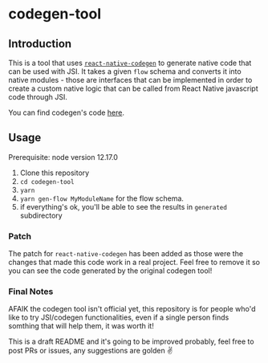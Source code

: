 # codegen-tool

## Introduction

This is a tool that uses [`react-native-codegen`](https://www.npmjs.com/package/react-native-codegen) to generate native code that can be used with JSI. It takes a given `flow` schema and converts it into native modules - those are interfaces that can be implemented in order to create a custom native logic that can be called from React Native javascript code through JSI.

You can find codegen's code [here](https://github.com/facebook/react-native/tree/ac7ba3ea16472d5eb05a7a27f6b8fa57eb844d04/packages/react-native-codegen).

## Usage

Prerequisite: node version 12.17.0

1. Clone this repository
2. `cd codegen-tool`
3. `yarn`
4. `yarn gen-flow MyModuleName` for the flow schema.
5. if everything's ok, you'll be able to see the results in `generated` subdirectory

### Patch

The patch for `react-native-codegen` has been added as those were the changes that made this code work in a real project. Feel free to remove it so you can see the code generated by the original codegen tool!

### Final Notes

AFAIK the codegen tool isn't official yet, this repository is for people who'd like to try JSI/codegen functionalities, even if a single person finds somthing that will help them, it was worth it!

This is a draft README and it's going to be improved probably, feel free to post PRs or issues, any suggestions are golden :v:


